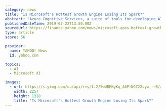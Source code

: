 ```yaml
---
category: news
title: "Is Microsoft's Hottest Growth Engine Losing Its Spark?"
abstract: "Azure Cognitive Services, a suite of tools for developing AI-powered programs; and Azure Sentinel, a cloud-based security platform for analyzing threats. CFO Amy Hood noted that Microsoft \"closed ..."
publishedDateTime: 2019-07-22T13:50:00Z
sourceUrl: https://finance.yahoo.com/news/microsoft-apos-hottest-growth-engine-134150491.html
type: article
score: 56

provider:
  name: YAHOO! News
  id: yahoo.com

topics:
  - AI
  - Microsoft AI

images:
  - url: https://s.yimg.com/uu/api/res/1.2/SwUBMKyKq_A6PfN9Z22cyw--~B/aD0xMzI4O3c9MjI1NztzbT0xO2FwcGlkPXl0YWNoeW9u/http://media.zenfs.com/en-US/homerun/motleyfool.com/9c8982be16e17dd38b04e49cf1fdb5c5
    width: 2257
    height: 1328
    title: "Is Microsoft's Hottest Growth Engine Losing Its Spark?"
---
```


